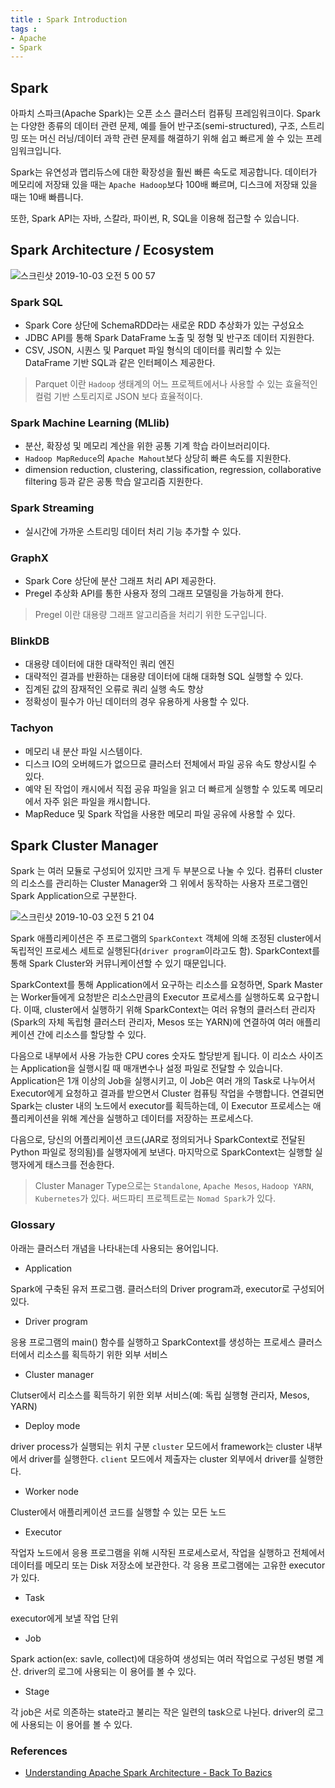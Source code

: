 ```yaml
---
title : Spark Introduction
tags :
- Apache
- Spark
---
```



## Spark

아파치 스파크(Apache Spark)는 오픈 소스 클러스터 컴퓨팅 프레임워크이다. Spark는 다양한 종류의 데이터 관련 문제, 예를 들어 반구조(semi-structured), 구조, 스트리밍 또는 머신 러닝/데이터 과학 관련 문제를 해결하기 위해 쉽고 빠르게 쓸 수 있는 프레임워크입니다.

Spark는 유연성과 맵리듀스에 대한 확장성을 훨씬 빠른 속도로 제공합니다. 데이터가 메모리에 저장돼 있을 때는 `Apache Hadoop`보다 100배 빠르며, 디스크에 저장돼 있을 때는 10배 빠릅니다.

또한, Spark API는 자바, 스칼라, 파이썬, R, SQL을 이용해 접근할 수 있습니다.

## Spark Architecture / Ecosystem

![스크린샷 2019-10-03 오전 5 00 57](https://user-images.githubusercontent.com/44635266/66077450-fb93c300-e59a-11e9-8a49-b86d69a19a2a.png)

### Spark SQL

* Spark Core 상단에 SchemaRDD라는 새로운 RDD 추상화가 있는 구성요소
* JDBC API를 통해 Spark DataFrame 노출 및 정형 및 반구조 데이터 지원한다.
* CSV, JSON, 시퀀스 및 Parquet 파일 형식의 데이터를 쿼리할 수 있는 DataFrame 기반 SQL과 같은 인터페이스 제공한다.

> Parquet 이란 `Hadoop` 생태계의 어느 프로젝트에서나 사용할 수 있는 효율적인 컬럼 기반 스토리지로 JSON 보다 효율적이다.

### Spark Machine Learning (MLlib)

* 분산, 확장성 및 메모리 계산을 위한 공통 기계 학습 라이브러리이다.
* `Hadoop MapReduce`의 `Apache Mahout`보다 상당히 빠른 속도를 지원한다.
* dimension reduction, clustering, classification, regression, collaborative filtering 등과 같은 공통 학습 알고리즘 지원한다.

### Spark Streaming

* 실시간에 가까운 스트리밍 데이터 처리 기능 추가할 수 있다.

### GraphX

* Spark Core 상단에 분산 그래프 처리 API 제공한다.
* Pregel 추상화 API를 통한 사용자 정의 그래프 모델링을 가능하게 한다.

> Pregel 이란 대용량 그래프 알고리즘을 처리기 위한 도구입니다.

### BlinkDB

* 대용량 데이터에 대한 대략적인 쿼리 엔진
* 대략적인 결과를 반환하는 대용량 데이터에 대해 대화형 SQL 실행할 수 있다.
* 집계된 값의 잠재적인 오류로 쿼리 실행 속도 향상
* 정확성이 필수가 아닌 데이터의 경우 유용하게 사용할 수 있다.

### Tachyon

* 메모리 내 분산 파일 시스템이다.
* 디스크 IO의 오버헤드가 없으므로 클러스터 전체에서 파일 공유 속도 향상시킬 수 있다.
* 예약 된 작업이 캐시에서 직접 공유 파일을 읽고 더 빠르게 실행할 수 있도록 메모리에서 자주 읽은 파일을 캐시합니다.
* MapReduce 및 Spark 작업을 사용한 메모리 파일 공유에 사용할 수 있다.


##  Spark Cluster Manager

Spark 는 여러 모듈로 구성되어 있지만 크게 두 부분으로 나눌 수 있다. 컴퓨터 cluster의 리소스를 관리하는 Cluster Manager와 그 위에서 동작하는 사용자 프로그램인 Spark Application으로 구분한다.

![스크린샷 2019-10-03 오전 5 21 04](https://user-images.githubusercontent.com/44635266/66078764-9db4aa80-e59d-11e9-862d-92b130d2296b.png)

Spark 애플리케이션은 주 프로그램의 `SparkContext` 객체에 의해 조정된 cluster에서 독립적인 프로세스 세트로 실행된다(`driver program`이라고도 함). SparkContext를 통해 Spark Cluster와 커뮤니케이션할 수 있기 때문입니다.

SparkContext를 통해 Application에서 요구하는 리소스를 요청하면, Spark Master는 Worker들에게 요청받은 리소스만큼의 Executor 프로세스를 실행하도록 요구합니다. 이때, cluster에서 실행하기 위해 SparkContext는 여러 유형의 클러스터 관리자(Spark의 자체 독립형 클러스터 관리자, Mesos 또는 YARN)에 연결하여 여러 애플리케이션 간에 리소스를 할당할 수 있다. 

다음으로 내부에서 사용 가능한 CPU cores 숫자도 할당받게 됩니다. 이 리소스 사이즈는 Application을 실행시킬 때 매개변수나 설정 파일로 전달할 수 있습니다. Application은 1개 이상의 Job을 실행시키고, 이 Job은 여러 개의 Task로 나누어서 Executor에게 요청하고 결과를 받으면서 Cluster 컴퓨팅 작업을 수행합니다. 연결되면 Spark는 cluster 내의 노드에서  executor를 획득하는데, 이 Executor 프로세스는 애플리케이션을 위해 계산을 실행하고 데이터를 저장하는 프로세스다.

다음으로, 당신의 어플리케이션 코드(JAR로 정의되거나 SparkContext로 전달된 Python 파일로 정의됨)를 실행자에게 보낸다. 마지막으로 SparkContext는 실행할 실행자에게 태스크를 전송한다.

> Cluster Manager Type으로는 `Standalone`, `Apache Mesos`, `Hadoop YARN`, `Kubernetes`가 있다. 써드파티 프로젝트로는  `Nomad Spark`가 있다.


###  Glossary

아래는 클러스터 개념을 나타내는데 사용되는 용어입니다.

* Application

Spark에 구축된 유저 프로그램. 클러스터의 Driver program과, executor로 구성되어 있다.

* Driver program

응용 프로그램의 main() 함수를 실행하고 SparkContext를 생성하는 프로세스
클러스터에서 리소스를 획득하기 위한 외부 서비스

* Cluster manager

Clutser에서 리소스를 획득하기 위한 외부 서비스(예: 독립 실행형 관리자, Mesos, YARN)

* Deploy mode

driver process가 실행되는 위치 구분 `cluster` 모드에서 framework는 cluster 내부에서 driver를 실행한다. `client` 모드에서 제출자는 cluster 외부에서 driver를 실행한다.

* Worker node

Cluster에서 애플리케이션 코드를 실행할 수 있는 모든 노드

* Executor

작업자 노드에서 응용 프로그램을 위해 시작된 프로세스로서, 작업을 실행하고 전체에서 데이터를 메모리 또는 Disk 저장소에 보관한다. 각 응용 프로그램에는 고유한 executor가 있다.

* Task

executor에게 보낼 작업 단위

* Job

Spark action(ex: savle, collect)에 대응하여 생성되는 여러 작업으로 구성된 병렬 계산. driver의 로그에 사용되는 이 용어를 볼 수 있다.

* Stage

각 job은 서로 의존하는 state라고 불리는 작은 일련의 task으로 나뉜다.  driver의 로그에 사용되는 이 용어를 볼 수 있다.


### References
* [Understanding Apache Spark Architecture - Back To Bazics](https://backtobazics.com/big-data/spark/understanding-apache-spark-architecture/)
